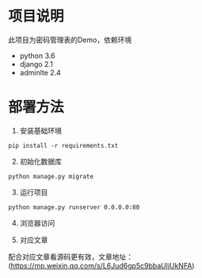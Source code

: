 # 项目说明

此项目为密码管理表的Demo，依赖环境

- python 3.6
- django 2.1
- adminlte 2.4

# 部署方法
1. 安装基础环境
```
pip install -r requirements.txt
```

2. 初始化数据库
```
python manage.py migrate
```

3. 运行项目
```
python manage.py runserver 0.0.0.0:80
```

4. 浏览器访问


5. 对应文章

配合对应文章看源码更有效，文章地址：(https://mp.weixin.qq.com/s/L6Jud6gp5c9bbaUljUkNFA)
